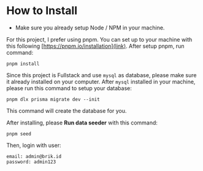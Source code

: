 # How to Install

- Make sure you already setup Node / NPM in your machine.

For this project, I prefer using pnpm. You can set up to your machine with this following [https://pnpm.io/installation](link).
After setup pnpm, run command:

```
pnpm install
```
Since this project is Fullstack and use `mysql` as database, please make sure it already installed on your computer. After `mysql` installed in your machine, please run this command to setup your database:

```
pnpm dlx prisma migrate dev --init
```

This command will create the database for you.

After installing, please **Run data seeder** with this command:
```
pnpm seed
```

Then, login with user:
```
email: admin@brik.id
password: admin123